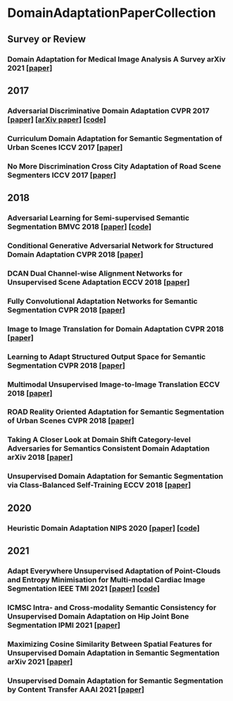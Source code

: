 # DomainAdaptationPaperCollection

## Survey or Review
### Domain Adaptation for Medical Image Analysis A Survey arXiv 2021 [[paper]](https://arxiv.org/abs/2102.09508)

## 2017
### Adversarial Discriminative Domain Adaptation CVPR 2017 [[paper]](https://ieeexplore.ieee.org/document/8099799/) [[arXiv paper]](https://arxiv.org/abs/1702.05464) [[code]](https://github.com/erictzeng/adda)
### Curriculum Domain Adaptation for Semantic Segmentation of Urban Scenes ICCV 2017 [[paper]](https://arxiv.org/abs/1707.09465)
### No More Discrimination Cross City Adaptation of Road Scene Segmenters ICCV 2017 [[paper]]()

## 2018
### Adversarial Learning for Semi-supervised Semantic Segmentation BMVC 2018 [[paper]](https://arxiv.org/abs/1802.07934) [[code]](https://github.com/hfslyc/AdvSemiSeg)
### Conditional Generative Adversarial Network for Structured Domain Adaptation CVPR 2018 [[paper]](http://openaccess.thecvf.com/content_cvpr_2018/html/Hong_Conditional_Generative_Adversarial_CVPR_2018_paper.html)
### DCAN Dual Channel-wise Alignment Networks for Unsupervised Scene Adaptation ECCV 2018 [[paper]](http://openaccess.thecvf.com/content_ECCV_2018/html/Zuxuan_Wu_DCAN_Dual_Channel-wise_ECCV_2018_paper.html)
### Fully Convolutional Adaptation Networks for Semantic Segmentation CVPR 2018 [[paper]]()
### Image to Image Translation for Domain Adaptation CVPR 2018 [[paper]]()
### Learning to Adapt Structured Output Space for Semantic Segmentation CVPR 2018 [[paper]]()
### Multimodal Unsupervised Image-to-Image Translation ECCV 2018 [[paper]]()
### ROAD Reality Oriented Adaptation for Semantic Segmentation of Urban Scenes CVPR 2018 [[paper]]()
### Taking A Closer Look at Domain Shift Category-level Adversaries for Semantics Consistent Domain Adaptation arXiv 2018 [[paper]]()
### Unsupervised Domain Adaptation for Semantic Segmentation via Class-Balanced Self-Training ECCV 2018 [[paper]]()

## 2020
### Heuristic Domain Adaptation NIPS 2020 [[paper]](https://papers.nips.cc/paper/2020/hash/555d6702c950ecb729a966504af0a635-Abstract.html) [[code]](https://github.com/cuishuhao/HDA)

## 2021
### Adapt Everywhere Unsupervised Adaptation of Point-Clouds and Entropy Minimisation for Multi-modal Cardiac Image Segmentation IEEE TMI 2021 [[paper]](https://arxiv.org/abs/2103.08219) [[code]](https://github.com/sulaimanvesal/PointCloudUDA)
### ICMSC Intra- and Cross-modality Semantic Consistency for Unsupervised Domain Adaptation on Hip Joint Bone Segmentation IPMI 2021 [[paper]]()
### Maximizing Cosine Similarity Between Spatial Features for Unsupervised Domain Adaptation in Semantic Segmentation arXiv 2021 [[paper]](https://arxiv.org/abs/2102.13002)
### Unsupervised Domain Adaptation for Semantic Segmentation by Content Transfer AAAI 2021 [[paper]](https://arxiv.org/abs/2012.12545)
